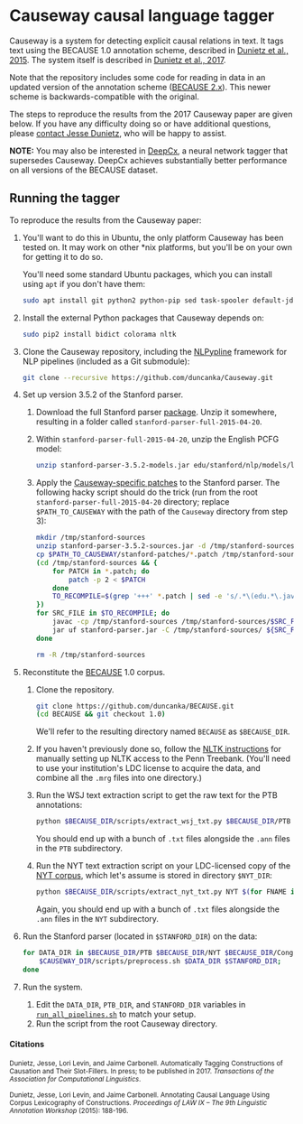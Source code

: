 # Causeway causal language tagger

Causeway is a system for detecting explicit causal relations in text. It tags text using the BECAUSE 1.0 annotation scheme, described in [Dunietz et al., 2015](http://www.cs.cmu.edu/~jdunietz/publications/causal-language-annotation.pdf). The system itself is described in [Dunietz et al., 2017](http://www.cs.cmu.edu/~jdunietz/publications/causeway-system.pdf).

Note that the repository includes some code for reading in data in an updated version of the annotation scheme ([BECAUSE 2.x](https://www.cs.cmu.edu/~jdunietz/publications/because-v2.pdf)). This newer scheme is backwards-compatible with the original.

The steps to reproduce the results from the 2017 Causeway paper are given below. If you have any difficulty doing so or have additional questions, please [contact Jesse Dunietz](mailto:jdunietz@cs.cmu.edu), who will be happy to assist.

**NOTE:** You may also be interested in [DeepCx](https://github.com/duncanka/lstm-causality-tagger), a neural network tagger that supersedes Causeway. DeepCx achieves substantially better performance on all versions of the BECAUSE dataset.


## Running the tagger
To reproduce the results from the Causeway paper:

1. You'll want to do this in Ubuntu, the only platform Causeway has been tested on. It may work on other *nix platforms, but you'll be on your own for getting it to do so.

   You'll need some standard Ubuntu packages, which you can install using `apt` if you don't have them:
   ```bash
   sudo apt install git python2 python-pip sed task-spooler default-jdk # or any JDK
   ```

2. Install the external Python packages that Causeway depends on:
   ```bash
   sudo pip2 install bidict colorama nltk
   ```

3. Clone the Causeway repository, including the [NLPypline](https://github.com/duncanka/NLPypline) framework for NLP pipelines (included as a Git submodule):

   ```bash
   git clone --recursive https://github.com/duncanka/Causeway.git
   ```

4. Set up version 3.5.2 of the Stanford parser.
   1. Download the full Stanford parser [package](https://nlp.stanford.edu/software/stanford-parser-full-2015-04-20.zip). Unzip it somewhere, resulting in a folder called `stanford-parser-full-2015-04-20`.

   2. Within `stanford-parser-full-2015-04-20`, unzip the English PCFG model:
      ```bash
      unzip stanford-parser-3.5.2-models.jar edu/stanford/nlp/models/lexparser/englishPCFG.ser.gz
      ```

   3. Apply the [Causeway-specific patches](../master/stanford-patches) to the Stanford parser. The following hacky script should do the trick (run from the root `stanford-parser-full-2015-04-20` directory; replace `$PATH_TO_CAUSEWAY` with the path of the `Causeway` directory from step 3):
      ```bash
      mkdir /tmp/stanford-sources
      unzip stanford-parser-3.5.2-sources.jar -d /tmp/stanford-sources
      cp $PATH_TO_CAUSEWAY/stanford-patches/*.patch /tmp/stanford-sources
      (cd /tmp/stanford-sources && {
          for PATCH in *.patch; do
              patch -p 2 < $PATCH
          done
          TO_RECOMPILE=$(grep '+++' *.patch | sed -e 's/.*\(edu.*\.java\).*/\1/' | sort | uniq)
      })
      for SRC_FILE in $TO_RECOMPILE; do
          javac -cp /tmp/stanford-sources /tmp/stanford-sources/$SRC_FILE
          jar uf stanford-parser.jar -C /tmp/stanford-sources/ ${SRC_FILE%.java}.class
      done

      rm -R /tmp/stanford-sources

      ```

5. Reconstitute the [BECAUSE](https://github.com/duncanka/BECauSE) 1.0 corpus.
   1. Clone the repository.
      ```bash
      git clone https://github.com/duncanka/BECAUSE.git
      (cd BECAUSE && git checkout 1.0)
      ```
      We'll refer to the resulting directory named `BECAUSE` as `$BECAUSE_DIR`.

   2. If you haven't previously done so, follow the [NLTK instructions](https://www.nltk.org/data.html#manual-installation) for manually setting up NLTK access to the Penn Treebank. (You'll need to use your institution's LDC license to acquire the data, and combine all the `.mrg` files into one directory.)

   3. Run the WSJ text extraction script to get the raw text for the PTB annotations:
      ```bash
      python $BECAUSE_DIR/scripts/extract_wsj_txt.py $BECAUSE_DIR/PTB
      ```
      You should end up with a bunch of `.txt` files alongside the `.ann` files in the `PTB` subdirectory.

   4. Run the NYT text extraction script on your LDC-licensed copy of the [NYT corpus](https://catalog.ldc.upenn.edu/LDC2008T19), which let's assume is stored in directory `$NYT_DIR`:
      ```bash
      python $BECAUSE_DIR/scripts/extract_nyt_txt.py NYT $(for FNAME in NYT/*.ann; do find $NYT_DIR -name $(basename "${FNAME%.ann}.xml"); done)
      ```
      Again, you should end up with a bunch of `.txt` files alongside the `.ann` files in the `NYT` subdirectory.

6. Run the Stanford parser (located in `$STANFORD_DIR`) on the data:
   ```bash
   for DATA_DIR in $BECAUSE_DIR/PTB $BECAUSE_DIR/NYT $BECAUSE_DIR/CongressionalHearings; do
       $CAUSEWAY_DIR/scripts/preprocess.sh $DATA_DIR $STANFORD_DIR;
   done
   ```

7. Run the system.
   1. Edit the `DATA_DIR`, `PTB_DIR`, and `STANFORD_DIR` variables in [`run_all_pipelines.sh`](../blob/master/Causeway/scripts/run_all_pipelines.sh) to match your setup.
   2. Run the script from the root Causeway directory.

#### Citations

<sub>Dunietz, Jesse, Lori Levin, and Jaime Carbonell. Automatically Tagging Constructions of Causation and Their Slot-Fillers. In press; to be published in 2017. *Transactions of the Association for Computational Linguistics*.</sub>

<sub>Dunietz, Jesse, Lori Levin, and Jaime Carbonell. Annotating Causal Language Using Corpus Lexicography of Constructions. *Proceedings of LAW IX – The 9th Linguistic Annotation Workshop* (2015): 188-196.</sub>
